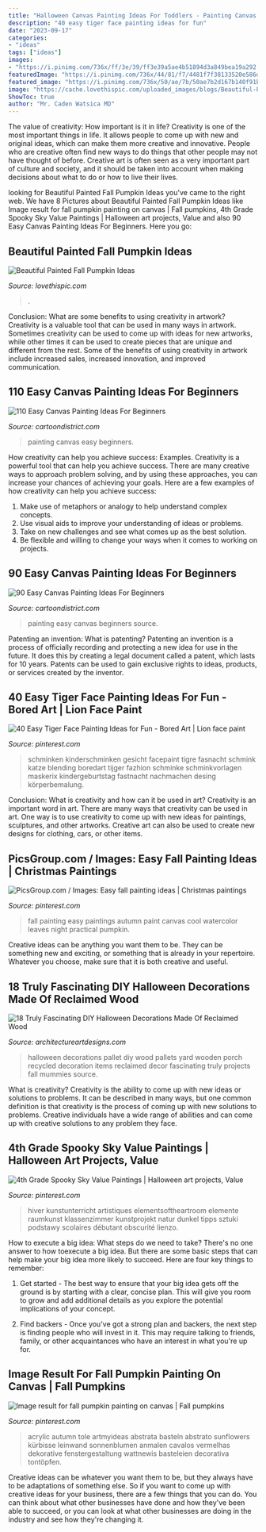 ```yaml
---
title: "Halloween Canvas Painting Ideas For Toddlers - Painting Canvas Easy Beginners"
description: "40 easy tiger face painting ideas for fun"
date: "2023-09-17"
categories:
- "ideas"
tags: ["ideas"]
images:
- "https://i.pinimg.com/736x/ff/3e/39/ff3e39a5ae4b51894d3a849bea19a292.jpg"
featuredImage: "https://i.pinimg.com/736x/44/81/f7/4481f7f38133520e586db9f78eb987fd.jpg"
featured_image: "https://i.pinimg.com/736x/50/ae/7b/50ae7b2d167b140f91bd4ef6ebcf2c1e--fall-paintings.jpg"
image: "https://cache.lovethispic.com/uploaded_images/blogs/Beautiful-Painted-Fall-Pumpkin-Ideas-49123-3.jpg"
ShowToc: true
author: "Mr. Caden Watsica MD"
---
```



The value of creativity: How important is it in life?
Creativity is one of the most important things in life. It allows people to come up with new and original ideas, which can make them more creative and innovative. People who are creative often find new ways to do things that other people may not have thought of before. Creative art is often seen as a very important part of culture and society, and it should be taken into account when making decisions about what to do or how to live their lives.

	

		
looking for Beautiful Painted Fall Pumpkin Ideas you've came to the right web. We have 8 Pictures about Beautiful Painted Fall Pumpkin Ideas like Image result for fall pumpkin painting on canvas | Fall pumpkins, 4th Grade Spooky Sky Value Paintings | Halloween art projects, Value and also 90 Easy Canvas Painting Ideas For Beginners. Here you go:
		
    
## Beautiful Painted Fall Pumpkin Ideas

<img loading=lazy src="https://cache.lovethispic.com/uploaded_images/blogs/Beautiful-Painted-Fall-Pumpkin-Ideas-49123-3.jpg" onerror="this.onerror=null;this.src='https://tse4.mm.bing.net/th?id=OIP.T_-VWp8VYFxykFbxW-qh9gHaJ3&amp;pid=15.1';" alt="Beautiful Painted Fall Pumpkin Ideas">

_Source: lovethispic.com_

>. 

	

Conclusion: What are some benefits to using creativity in artwork?
Creativity is a valuable tool that can be used in many ways in artwork. Sometimes creativity can be used to come up with ideas for new artworks, while other times it can be used to create pieces that are unique and different from the rest. Some of the benefits of using creativity in artwork include increased sales, increased innovation, and improved communication.

    
## 110 Easy Canvas Painting Ideas For Beginners

<img loading=lazy src="http://www.cartoondistrict.com/wp-content/uploads/2017/06/Easy-Canvas-Painting-Ideas-For-Beginners2-1.jpg" onerror="this.onerror=null;this.src='https://tse2.mm.bing.net/th?id=OIP.xIf1UhB-5K1aN0CH5PsM0wHaJO&amp;pid=15.1';" alt="110 Easy Canvas Painting Ideas For Beginners">

_Source: cartoondistrict.com_

>painting canvas easy beginners. 

	

How creativity can help you achieve success: Examples.
Creativity is a powerful tool that can help you achieve success. There are many creative ways to approach problem solving, and by using these approaches, you can increase your chances of achieving your goals. Here are a few examples of how creativity can help you achieve success: 
1. Make use of metaphors or analogy to help understand complex concepts.
2. Use visual aids to improve your understanding of ideas or problems.
3. Take on new challenges and see what comes up as the best solution.
4. Be flexible and willing to change your ways when it comes to working on projects.

    
## 90 Easy Canvas Painting Ideas For Beginners

<img loading=lazy src="http://www.cartoondistrict.com/wp-content/uploads/2017/06/Easy-Canvas-Painting-Ideas-For-Beginners0211.jpg" onerror="this.onerror=null;this.src='https://tse3.mm.bing.net/th?id=OIP.EwHu0Wf9bo1yvCvjgRnCQwHaJe&amp;pid=15.1';" alt="90 Easy Canvas Painting Ideas For Beginners">

_Source: cartoondistrict.com_

>painting easy canvas beginners source. 

	

Patenting an invention: What is patenting?
Patenting an invention is a process of officially recording and protecting a new idea for use in the future. It does this by creating a legal document called a patent, which lasts for 10 years. Patents can be used to gain exclusive rights to ideas, products, or services created by the inventor.

    
## 40 Easy Tiger Face Painting Ideas For Fun - Bored Art | Lion Face Paint

<img loading=lazy src="https://i.pinimg.com/736x/44/81/f7/4481f7f38133520e586db9f78eb987fd.jpg" onerror="this.onerror=null;this.src='https://tse1.mm.bing.net/th?id=OIP.fM3JnyddqJn4V8MDox_OIQHaLH&amp;pid=15.1';" alt="40 Easy Tiger Face Painting Ideas for Fun - Bored Art | Lion face paint">

_Source: pinterest.com_

>schminken kinderschminken gesicht facepaint tigre fasnacht schmink katze blending boredart tijger fazhion schminke schminkvorlagen maskerix kindergeburtstag fastnacht nachmachen desing körperbemalung. 

	

Conclusion: What is creativity and how can it be used in art?
Creativity is an important word in art. There are many ways that creativity can be used in art. One way is to use creativity to come up with new ideas for paintings, sculptures, and other artworks. Creative art can also be used to create new designs for clothing, cars, or other items.

    
## PicsGroup.com / Images: Easy Fall Painting Ideas | Christmas Paintings

<img loading=lazy src="https://i.pinimg.com/736x/50/ae/7b/50ae7b2d167b140f91bd4ef6ebcf2c1e--fall-paintings.jpg" onerror="this.onerror=null;this.src='https://tse3.mm.bing.net/th?id=OIP.8GuxdJdnVrNMYZxyiUQJOAHaJ4&amp;pid=15.1';" alt="PicsGroup.com / Images: Easy fall painting ideas | Christmas paintings">

_Source: pinterest.com_

>fall painting easy paintings autumn paint canvas cool watercolor leaves night practical pumpkin. 

	

Creative ideas can be anything you want them to be. They can be something new and exciting, or something that is already in your repertoire. Whatever you choose, make sure that it is both creative and useful.

    
## 18 Truly Fascinating DIY Halloween Decorations Made Of Reclaimed Wood

<img loading=lazy src="http://www.architectureartdesigns.com/wp-content/uploads/2016/09/15-8.jpg" onerror="this.onerror=null;this.src='https://tse2.mm.bing.net/th?id=OIP.d7_F82pkTBkZOq5DCjnEMwHaJ4&amp;pid=15.1';" alt="18 Truly Fascinating DIY Halloween Decorations Made Of Reclaimed Wood">

_Source: architectureartdesigns.com_

>halloween decorations pallet diy wood pallets yard wooden porch recycled decoration items reclaimed decor fascinating truly projects fall mummies source. 

	

What is creativity?
Creativity is the ability to come up with new ideas or solutions to problems. It can be described in many ways, but one common definition is that creativity is the process of coming up with new solutions to problems. Creative individuals have a wide range of abilities and can come up with creative solutions to any problem they face.

    
## 4th Grade Spooky Sky Value Paintings | Halloween Art Projects, Value

<img loading=lazy src="https://i.pinimg.com/736x/cc/35/27/cc352705210db220a298197906c74409.jpg" onerror="this.onerror=null;this.src='https://tse2.mm.bing.net/th?id=OIP.H_CB_qjRZL2IWacToqxeAwHaJ3&amp;pid=15.1';" alt="4th Grade Spooky Sky Value Paintings | Halloween art projects, Value">

_Source: pinterest.com_

>hiver kunstunterricht artistiques elementsoftheartroom elemente raumkunst klassenzimmer kunstprojekt natur dunkel tipps sztuki podstawy scolaires débutant obscurité lienzo. 

	

How to execute a big idea: What steps do we need to take?
There's no one answer to how toexecute a big idea. But there are some basic steps that can help make your big idea more likely to succeed. Here are four key things to remember: 
1. Get started - The best way to ensure that your big idea gets off the ground is by starting with a clear, concise plan. This will give you room to grow and add additional details as you explore the potential implications of your concept. 

2. Find backers - Once you've got a strong plan and backers, the next step is finding people who will invest in it. This may require talking to friends, family, or other acquaintances who have an interest in what you're up for.

    
## Image Result For Fall Pumpkin Painting On Canvas | Fall Pumpkins

<img loading=lazy src="https://i.pinimg.com/736x/ff/3e/39/ff3e39a5ae4b51894d3a849bea19a292.jpg" onerror="this.onerror=null;this.src='https://tse4.mm.bing.net/th?id=OIP.5nYCrP7uigtnwRWpDVa8lQAAAA&amp;pid=15.1';" alt="Image result for fall pumpkin painting on canvas | Fall pumpkins">

_Source: pinterest.com_

>acrylic autumn tole artmyideas abstrata basteln abstrato sunflowers kürbisse leinwand sonnenblumen anmalen cavalos vermelhas dekorative fenstergestaltung wattnewis basteleien decorativa tontöpfen. 

	

Creative ideas can be whatever you want them to be, but they always have to be adaptations of something else. So if you want to come up with creative ideas for your business, there are a few things that you can do. You can think about what other businesses have done and how they've been able to succeed, or you can look at what other businesses are doing in the industry and see how they're changing it.

